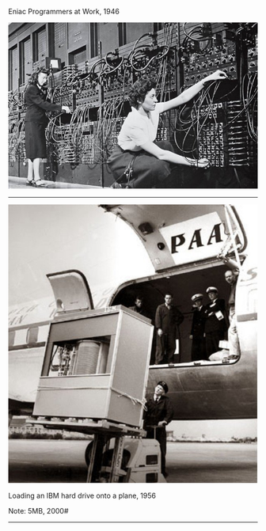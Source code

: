 Eniac Programmers at Work, 1946

![](history/images/ENIAC-programmers.jpg)

---

![](history/images/1956-IBM-hard-drive.jpg)

Loading an IBM hard drive onto a plane, 1956

Note: 5MB, 2000#

---
